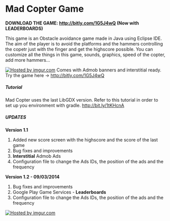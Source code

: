 # Mad Copter Game
**DOWNLOAD THE GAME: http://bitly.com/1G5J4wQ (Now with LEADERBOARDS)**

This game is an Obstacle avoidance game made in Java using Eclipse IDE. The aim of the player is to avoid the platforms and the hammers controlling the copetr just with the finger and get the highscore possible. You can customize all the things in this game, sounds, graphics, speed of the copter, add more hammers... 

[![](http://i.imgur.com/ODQy6ba.png "Hosted by imgur.com")](#) Comes with Admob banners and interstitial ready. Try the game here -> http://bitly.com/1G5J4wQ

##### Tutorial

Mad Copter uses the last LibGDX version. Refer to this tutorial in order to set up you environment with gradle. 
http://bit.ly/1tKHcnA

##### UPDATES

**Version 1.1**

1.  Added new score screen with the highscore and the score of the last game
2.  Bug fixes and improvements
3.  **Interstitial** Admob Ads
4.  Configuration file to change the Ads IDs, the position of the ads and the frequency

**Version 1.2 - 09/03/2014**

1.  Bug fixes and improvements
2.  Google Play Game Services - **Leaderboards**
3.  Configuration file to change the Ads IDs, the position of the ads and the frequency

[![](http://i.imgur.com/oIeDeVi.png "Hosted by imgur.com")](http://imgur.com/oIeDeVi)
